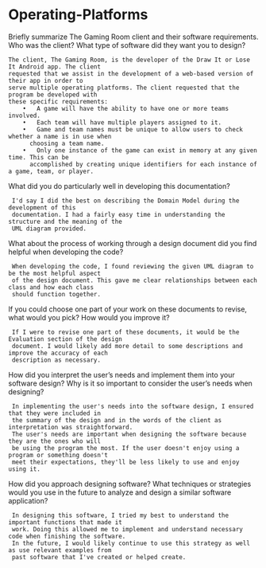 # Operating-Platforms
  Briefly summarize The Gaming Room client and their software requirements. Who was the client? What type of software did they want you to design?
    
    The client, The Gaming Room, is the developer of the Draw It or Lose It Android app. The client
    requested that we assist in the development of a web-based version of their app in order to 
    serve multiple operating platforms. The client requested that the program be developed with 
    these specific requirements:
        •	A game will have the ability to have one or more teams involved.
        •	Each team will have multiple players assigned to it.
        •	Game and team names must be unique to allow users to check whether a name is in use when 
          choosing a team name.
        •	Only one instance of the game can exist in memory at any given time. This can be 
          accomplished by creating unique identifiers for each instance of a game, team, or player.
  
  What did you do particularly well in developing this documentation?
  
     I'd say I did the best on describing the Domain Model during the development of this 
     documentation. I had a fairly easy time in understanding the structure and the meaning of the 
     UML diagram provided. 
     
  What about the process of working through a design document did you find helpful when developing the code?
  
     When developing the code, I found reviewing the given UML diagram to be the most helpful aspect
     of the design document. This gave me clear relationships between each class and how each class 
     should function together.
     
  If you could choose one part of your work on these documents to revise, what would you pick? How would you improve it?
     
     If I were to revise one part of these documents, it would be the Evaluation section of the design
     document. I would likely add more detail to some descriptions and improve the accuracy of each 
     description as necessary.
     
  How did you interpret the user’s needs and implement them into your software design? Why is it so important to consider the user’s needs when designing?
  
     In implementing the user's needs into the software design, I ensured that they were included in
     the summary of the design and in the words of the client as interpretation was straightforward.
     The user's needs are important when designing the software because they are the ones who will 
     be using the program the most. If the user doesn't enjoy using a program or something doesn't 
     meet their expectations, they'll be less likely to use and enjoy using it.
     
  How did you approach designing software? What techniques or strategies would you use in the future to analyze and design a similar software application?
  
     In designing this software, I tried my best to understand the important functions that made it
     work. Doing this allowed me to implement and understand necessary code when finishing the software.
     In the future, I would likely continue to use this strategy as well as use relevant examples from 
     past software that I've created or helped create.
